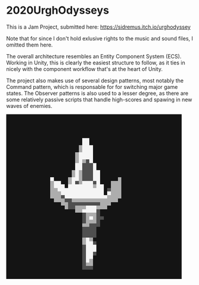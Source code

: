 # 2020UrghOdysseys

This is a Jam Project, submitted here:
https://sidremus.itch.io/urghodyssey

Note that for since I don't hold exlusive rights to the music and sound files, I omitted them here.

The overall architecture resembles an Entity Component System (ECS). Working in Unity, this is clearly the easiest structure to follow, as it ties in nicely with the component workflow that's at the heart of Unity.

The project also makes use of several design patterns, most notably the Command pattern, which is responsable for for switching major game states. The Observer patterns is also used to a lesser degree, as there are some relatively passive scripts that handle high-scores and spawing in new waves of enemies.

![alt text](https://github.com/Sidremus/2020UrghOdysseys/blob/main/CoronaFighterGalactic07_PlayerShip.gif)
